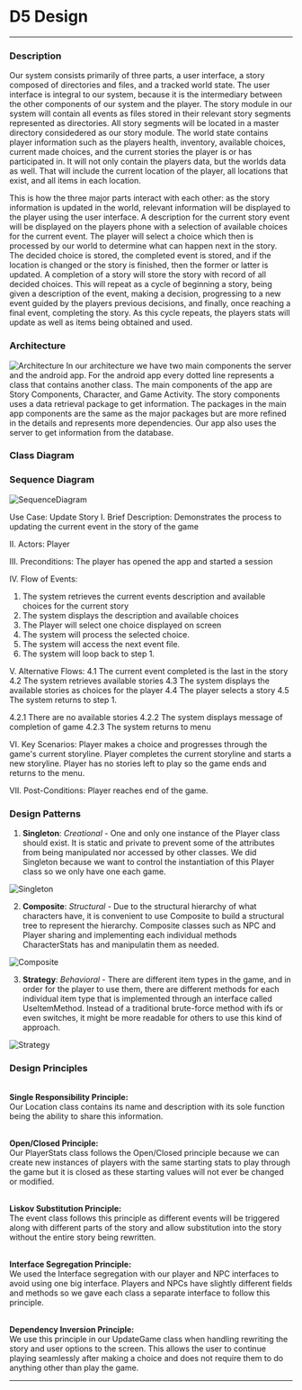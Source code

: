 # D5 Design
---

### Description
  Our system consists primarily of three parts, a user interface, a story composed of directories and files, and a tracked world state. The user interface is integral to our system, because it is the intermediary between the other components of our system and the player. The story module in our system will contain all events as files stored in their relevant story segments represented as directories. All story segments will be located in a master directory considedered as our story module. The world state contains player information such as the players health, inventory, available choices, current made choices, and the current stories the player is or has participated in. It will not only contain the players data, but the worlds data as well. That will include the current location of the player, all locations that exist, and all items in each location.

  This is how the three major parts interact with each other: as the story information is updated in the world, relevant information will be displayed to the player using the user interface. A description for the current story event will be displayed on the players phone with a selection of available choices for the current event. The player will select a choice which then is processed by our world to determine what can happen next in the story. The decided choice is stored, the completed event is stored, and if the location is changed or the story is finished, then the former or latter is updated. A completion of a story will store the story with record of all decided choices. This will repeat as a cycle of beginning a story, being given a description of the event, making a decision, progressing to a new event guided by the players previous decisions, and finally, once reaching a final event, completing the story. As this cycle repeats, the players stats will update as well as items being obtained and used.

### Architecture

![Architecture](/Deliverables/art.png)
In our architecture we have two main components the server and the android app. For the android app every dotted line represents a  class that contains another class. The main components of the app are Story Components, Character, and Game Activity. The story components uses a data retrieval package to get information. The packages in the main app components are the same as the major packages but are more refined in the details and represents more dependencies. Our app also uses the server to get information from the database.


### Class Diagram

### Sequence Diagram

![SequenceDiagram](/Deliverables/StoryUpdateSequenceDiagram.png)

Use Case: Update Story
I. Brief Description: Demonstrates the process to updating the current event in the story of the game

II. Actors: Player

III. Preconditions: The player has opened the app and started a session

IV. Flow of Events:
1. The system retrieves the current events description and available choices for the current story
2. The system displays the description and available choices
3. The Player will select one choice displayed on screen
4. The system will process the selected choice.
5. The system will access the next event file.
6. The system will loop back to step 1.

V. Alternative Flows:
4.1 The current event completed is the last in the story
4.2 The system retrieves available stories
4.3 The system displays the available stories as choices for the player
4.4 The player selects a story
4.5 The system returns to step 1.

4.2.1  There are no available stories
4.2.2 The system displays message of completion of game
4.2.3 The system returns to menu
      

VI. Key Scenarios:
Player makes a choice and progresses through the game's current storyline.
Player completes the current storyline and starts a new storyline.
Player has no stories left to play so the game ends and returns to the menu.

VII. Post-Conditions: Player reaches end of the game.

### Design Patterns

1. **Singleton**: *Creational* - One and only one instance of the Player class should exist. It is static and private to prevent some of the attributes from being manipulated nor accessed by other classes. We did Singleton because we want to control the instantiation of this Player class so we only have one each game.

![Singleton](/Deliverables/Singleton.png)

2. **Composite**: *Structural* - Due to the structural hierarchy of what characters have, it is convenient to use Composite to build a structural tree to represent the hierarchy. Composite classes such as NPC and Player sharing and implementing each individual methods CharacterStats has and manipulatin them as needed. 

![Composite](/Deliverables/Composite.png)

3. **Strategy**: *Behavioral* - There are different item types in the game, and in order for the player to use them, there are different methods for each individual item type that is implemented through an interface called UseItemMethod. Instead of a traditional brute-force method with ifs or even switches, it might be more readable for others to use this kind of approach.

![Strategy](/Deliverables/Strategy.png)

### Design Principles
  <br/>**Single Responsibility Principle:**
  <br/>Our Location class contains its name and description with its sole function being the ability to share this information.

  <br/>**Open/Closed Principle:**
  <br/>Our PlayerStats class follows the Open/Closed principle because we can create new instances of players with the same starting stats to play through the game but it is closed as these starting values will not ever be changed or modified.

  <br/>**Liskov Substitution Principle:**
  <br/> The event class follows this principle as different events will be triggered along with different parts of the story and allow substitution into the story without the entire story being rewritten.

  <br/>**Interface Segregation Principle:**
  <br/>We used the Interface segregation with our player and NPC interfaces to avoid using one big interface. Players and NPCs have slightly different fields and methods so we gave each class a separate interface to follow this principle.

  <br/>**Dependency Inversion Principle:**
  <br/>We use this principle in our UpdateGame class when handling rewriting the story and user options to the screen. This allows the user to continue playing seamlessly after making a choice and does not require them to do anything other than play the game.

---
